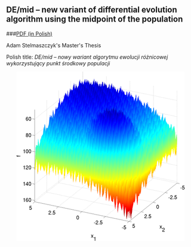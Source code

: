 ## DE/mid – new variant of differential evolution algorithm using the midpoint of the population

###[PDF (in Polish)](https://github.com/AdamStelmaszczyk/masters-thesis/blob/master/doc/stelmaszczyk.pdf)

Adam Stelmaszczyk's Master's Thesis

Polish title:  *DE/mid – nowy wariant algorytmu ewolucji różnicowej wykorzystujący punkt środkowy populacji*

<p align="center">
  <img src=https://raw.githubusercontent.com/AdamStelmaszczyk/masters-thesis/938bbe9f87031fe7f092ac7a85914ca4bc29b2c1/doc/img/24.png>
</p>
